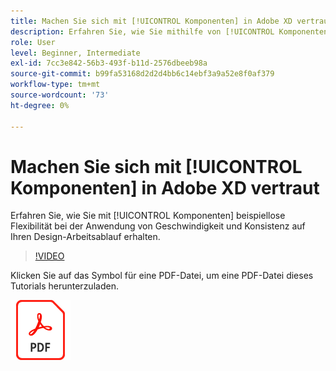 ```yaml
---
title: Machen Sie sich mit [!UICONTROL Komponenten] in Adobe XD vertraut
description: Erfahren Sie, wie Sie mithilfe von [!UICONTROL Komponenten] beispiellose Flexibilität bei der Anwendung von Geschwindigkeit und Konsistenz auf Ihren Design-Workflow erhalten.
role: User
level: Beginner, Intermediate
exl-id: 7cc3e842-56b3-493f-b11d-2576dbeeb98a
source-git-commit: b99fa53168d2d2d4bb6c14ebf3a9a52e8f0af379
workflow-type: tm+mt
source-wordcount: '73'
ht-degree: 0%

---
```


# Machen Sie sich mit [!UICONTROL Komponenten] in Adobe XD vertraut

Erfahren Sie, wie Sie mit [!UICONTROL Komponenten] beispiellose Flexibilität bei der Anwendung von Geschwindigkeit und Konsistenz auf Ihren Design-Arbeitsablauf erhalten.

>[!VIDEO](https://video.tv.adobe.com/v/331003?hidetitle=true)

Klicken Sie auf das Symbol für eine PDF-Datei, um eine PDF-Datei dieses Tutorials herunterzuladen.

[![PDF-Dateisymbol](../assets/acrobat_PDF_96.png)](../quick-reference/LetsXDSeeHowtoDesignPrototypeandHandofftoTeams.pdf)
